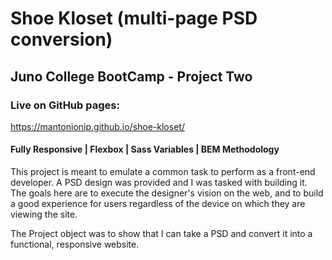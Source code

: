 # Shoe Kloset (multi-page PSD conversion)

## Juno College BootCamp - Project Two

### Live on GitHub pages: 
https://mantonionip.github.io/shoe-kloset/

#### Fully Responsive | Flexbox | Sass Variables | BEM Methodology

This project is meant to emulate a common task to perform as a front-end developer. A PSD design was provided and I was tasked with building it. The goals here are to execute the designer's vision on the web, and to build a good experience for users regardless of the device on which they are viewing the site.

The Project object was to show that I can take a PSD and convert it into a functional, responsive website.

